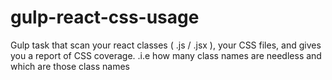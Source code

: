 # gulp-react-css-usage
Gulp task that scan your react classes ( .js / .jsx ), your CSS files, and gives you a report of CSS coverage. .i.e how many class names are needless and which are those class names

